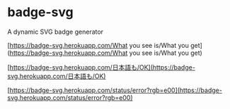 # badge-svg
A dynamic SVG badge generator

[https://badge-svg.herokuapp.com/What you see is/What you get](https://badge-svg.herokuapp.com/What you see is/What you get)

[https://badge-svg.herokuapp.com/日本語も/OK](https://badge-svg.herokuapp.com/日本語も/OK)

[https://badge-svg.herokuapp.com/status/error?rgb=e00](https://badge-svg.herokuapp.com/status/error?rgb=e00)
